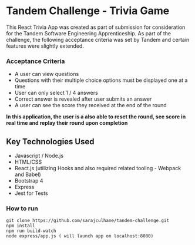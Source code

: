 # Tandem Challenge - Trivia Game

This React Trivia App was created as part of submission for consideration for the Tandem Software Engineering Apprenticeship.  As part of the challenge, the following acceptance criteria was set by Tandem and certain features were slightly extended.

### Acceptance Criteria

- A user can view questions
- Questions with their multiple choice options must be displayed one at a time
- User can only select 1 / 4 answers
- Correct answer is revealed after user submits an answer
- A user can see the score they received at the end of the round

**In this application, the user is a also able to reset the round, see score in real time and replay their round upon completion**


## Key Technologies Used

- Javascript / Node.js
- HTML/CSS
- React.js (utilizing Hooks and also required related tooling - Webpack and Babel)
- Bootstrap 4
- Express
- Jest for Tests

### How to run
```
git clone https://github.com/sarajculhane/tandem-challenge.git
npm install
npm run build-watch
node express/app.js ( will launch app on localhost:8080)
```



